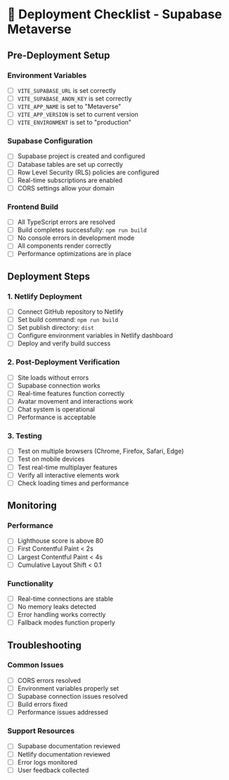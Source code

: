 # 🚀 Deployment Checklist - Supabase Metaverse

## Pre-Deployment Setup

### Environment Variables
- [ ] `VITE_SUPABASE_URL` is set correctly
- [ ] `VITE_SUPABASE_ANON_KEY` is set correctly
- [ ] `VITE_APP_NAME` is set to "Metaverse"
- [ ] `VITE_APP_VERSION` is set to current version
- [ ] `VITE_ENVIRONMENT` is set to "production"

### Supabase Configuration
- [ ] Supabase project is created and configured
- [ ] Database tables are set up correctly
- [ ] Row Level Security (RLS) policies are configured
- [ ] Real-time subscriptions are enabled
- [ ] CORS settings allow your domain

### Frontend Build
- [ ] All TypeScript errors are resolved
- [ ] Build completes successfully: `npm run build`
- [ ] No console errors in development mode
- [ ] All components render correctly
- [ ] Performance optimizations are in place

## Deployment Steps

### 1. Netlify Deployment
- [ ] Connect GitHub repository to Netlify
- [ ] Set build command: `npm run build`
- [ ] Set publish directory: `dist`
- [ ] Configure environment variables in Netlify dashboard
- [ ] Deploy and verify build success

### 2. Post-Deployment Verification
- [ ] Site loads without errors
- [ ] Supabase connection works
- [ ] Real-time features function correctly
- [ ] Avatar movement and interactions work
- [ ] Chat system is operational
- [ ] Performance is acceptable

### 3. Testing
- [ ] Test on multiple browsers (Chrome, Firefox, Safari, Edge)
- [ ] Test on mobile devices
- [ ] Test real-time multiplayer features
- [ ] Verify all interactive elements work
- [ ] Check loading times and performance

## Monitoring

### Performance
- [ ] Lighthouse score is above 80
- [ ] First Contentful Paint < 2s
- [ ] Largest Contentful Paint < 4s
- [ ] Cumulative Layout Shift < 0.1

### Functionality
- [ ] Real-time connections are stable
- [ ] No memory leaks detected
- [ ] Error handling works correctly
- [ ] Fallback modes function properly

## Troubleshooting

### Common Issues
- [ ] CORS errors resolved
- [ ] Environment variables properly set
- [ ] Supabase connection issues resolved
- [ ] Build errors fixed
- [ ] Performance issues addressed

### Support Resources
- [ ] Supabase documentation reviewed
- [ ] Netlify documentation reviewed
- [ ] Error logs monitored
- [ ] User feedback collected 